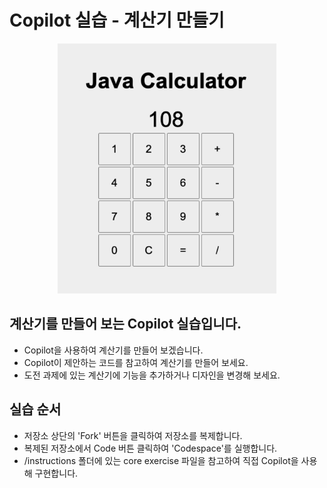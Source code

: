 # Copilot 실습 - 계산기 만들기
<div align="center">
  <img src="/assets/javaCalc.png" width="350" height="400">
</div>

## 계산기를 만들어 보는 Copilot 실습입니다. 
- Copilot을 사용하여 계산기를 만들어 보겠습니다.
- Copilot이 제안하는 코드를 참고하여 계산기를 만들어 보세요.
- 도전 과제에 있는 계산기에 기능을 추가하거나 디자인을 변경해 보세요.

## 실습 순서
- 저장소 상단의 'Fork' 버튼을 클릭하여 저장소를 복제합니다.
- 복제된 저장소에서 Code 버튼 클릭하여 'Codespace'를 실행합니다. 
- /instructions 폴더에 있는 core exercise 파일을 참고하여 직접 Copilot을 사용해 구현합니다.

